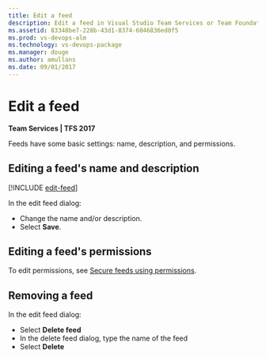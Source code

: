 ```yaml
---
title: Edit a feed
description: Edit a feed in Visual Studio Team Services or Team Foundation Server
ms.assetid: 83348be7-228b-43d1-8374-6046836ed0f5
ms.prod: vs-devops-alm
ms.technology: vs-devops-package
ms.manager: douge
ms.author: amullans
ms.date: 09/01/2017
---
```


# Edit a feed

**Team Services | TFS 2017**

Feeds have some basic settings: name, description, and permissions.

## Editing a feed's name and description

[!INCLUDE [edit-feed](../_shared/edit-feed.md)]

In the edit feed dialog:
- Change the name and/or description.
- Select **Save**.

## Editing a feed's permissions

To edit permissions, see [Secure feeds using permissions](feed-permissions.md#edit-permissions).

## Removing a feed

In the edit feed dialog:
- Select **Delete feed**
- In the delete feed dialog, type the name of the feed
- Select **Delete**

